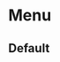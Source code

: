 <script setup>
import { ref } from 'vue'
import { Menu } from 'tailv'
import { PaperAirplaneIcon,InboxIcon,TrashIcon ,ArchiveBoxIcon,CircleStackIcon} from '@heroicons/vue/24/outline'

const items = ref([
  { key: 'Inbox', label: 'Inbox',icon: InboxIcon  },
  { key: 'Sent', label: 'Sent',icon: PaperAirplaneIcon  },
  { type: 'divider' },
  { key: 'Trash', label: 'Trash',icon: TrashIcon  },
  {
    label: 'Archive',
    icon: ArchiveBoxIcon,
    children: [
      { key: '1-1', label: '1st menu item' },
      { key: '1-2', label: '2nd menu item' },
    ],
  },
  { key: 'Drafts', label: 'Drafts',icon: CircleStackIcon  },
  { type: 'title',label: 'group2' },
  { key: 'item-3', label: 'item 4' },
  {
    key: 'item-4',
    label: 'item-4',
    children: [
      { key: '3-1', label: '5d menu item' },
      { key: '3-2', label: '6th menu item' },
    ],
  },
])

</script>

# Menu

## Default

<div class="flex flex-wrap gap-2 not-prose">
  <div class="">
    <Menu :items="items" class="border rounded-md border-slate-200 w-40" /> 
  </div>
</div>
